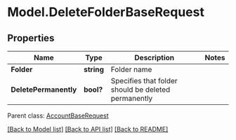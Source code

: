 # Model.DeleteFolderBaseRequest
## Properties
Name | Type | Description | Notes
------------ | ------------- | ------------- | -------------
**Folder** | **string** | Folder name | 
**DeletePermanently** | **bool?** | Specifies that folder should be deleted permanently | 

 Parent class: [AccountBaseRequest](AccountBaseRequest.md)

[[Back to Model list]](README.md#documentation-for-models) [[Back to API list]](README.md#documentation-for-api-endpoints) [[Back to README]](README.md)


